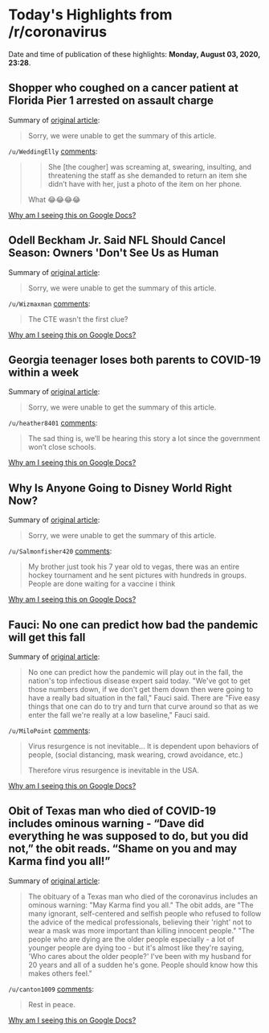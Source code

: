 # Today's Highlights from /r/coronavirus

Date and time of publication of these highlights: **Monday, August 03, 2020, 23:28**.

## Shopper who coughed on a cancer patient at Florida Pier 1 arrested on assault charge

Summary of [original article](https://www.miamiherald.com/news/state/florida/article244688687.html):

> Sorry, we were unable to get the summary of this article.

`/u/WeddingElly` [comments](https://www.reddit.com/r/Coronavirus/comments/i3339a/shopper_who_coughed_on_a_cancer_patient_at/):

> > She [the cougher] was screaming at, swearing, insulting, and threatening the staff as she demanded to return an item she didn’t have with her, just a photo of the item on her phone. 
> 
> What 😂😂😂😂

[Why am I seeing this on Google Docs?](https://docs.google.com/document/d/1Dc6We63vOXIZsc0op-Bt4abqkYjXzOigalQqFxmvvbM/edit?usp=sharing)

## Odell Beckham Jr. Said NFL Should Cancel Season: Owners 'Don't See Us as Human

Summary of [original article](https://bleacherreport.com/articles/2902918-odell-beckham-jr-said-nfl-should-cancel-season-owners-dont-see-us-as-human):

> Sorry, we were unable to get the summary of this article.

`/u/Wizmaxman` [comments](https://www.reddit.com/r/Coronavirus/comments/i30jel/odell_beckham_jr_said_nfl_should_cancel_season/):

> The CTE wasn't the first clue?

[Why am I seeing this on Google Docs?](https://docs.google.com/document/d/1Dc6We63vOXIZsc0op-Bt4abqkYjXzOigalQqFxmvvbM/edit?usp=sharing)

## Georgia teenager loses both parents to COVID-19 within a week

Summary of [original article](https://abcnews.go.com/Health/georgia-teenager-loses-parents-covid-19-week/story?id=72133825):

> Sorry, we were unable to get the summary of this article.

`/u/heather8401` [comments](https://www.reddit.com/r/Coronavirus/comments/i2uu30/georgia_teenager_loses_both_parents_to_covid19/):

> The sad thing is, we’ll be hearing this story a lot since the government won’t close schools.

[Why am I seeing this on Google Docs?](https://docs.google.com/document/d/1Dc6We63vOXIZsc0op-Bt4abqkYjXzOigalQqFxmvvbM/edit?usp=sharing)

## Why Is Anyone Going to Disney World Right Now?

Summary of [original article](https://www.theatlantic.com/culture/archive/2020/08/when-disney-world-essential-destination/614890/):

> Sorry, we were unable to get the summary of this article.

`/u/Salmonfisher420` [comments](https://www.reddit.com/r/Coronavirus/comments/i3808u/why_is_anyone_going_to_disney_world_right_now/):

> My brother just took his 7 year old to vegas, there was an entire hockey tournament and he sent pictures with hundreds in groups. People are done waiting for a vaccine i think

[Why am I seeing this on Google Docs?](https://docs.google.com/document/d/1Dc6We63vOXIZsc0op-Bt4abqkYjXzOigalQqFxmvvbM/edit?usp=sharing)

## Fauci: No one can predict how bad the pandemic will get this fall

Summary of [original article](https://www.livescience.com/coronavirus-fall-unpredictable.html?utm_source=Selligent&utm_medium=email&utm_campaign=21543&utm_content=20200803_Coronavirus_Infographic+&utm_term=3366051&m_i=Imr0WlLf11yjCpE4KsaUew1SsCAuOJJd5vxIawk6TIA6jz8C1XExfbtIpW_qh3eq2M5OYRBU2L4kNg_WvBgBMgQuAJrOaG):

> No one can predict how the pandemic will play out in the fall, the nation's top infectious disease expert said today. "We've got to get those numbers down, if we don't get them down then were going to have a really bad situation in the fall," Fauci said. There are "Five easy things that one can do to try and turn that curve around so that as we enter the fall we're really at a low baseline," Fauci said.

`/u/MiloPoint` [comments](https://www.reddit.com/r/Coronavirus/comments/i385iv/fauci_no_one_can_predict_how_bad_the_pandemic/):

> Virus resurgence is not inevitable... It is dependent upon behaviors of people, (social distancing, mask wearing, crowd avoidance, etc.)
> 
> Therefore virus resurgence is inevitable in the USA.

[Why am I seeing this on Google Docs?](https://docs.google.com/document/d/1Dc6We63vOXIZsc0op-Bt4abqkYjXzOigalQqFxmvvbM/edit?usp=sharing)

## Obit of Texas man who died of COVID-19 includes ominous warning - “Dave did everything he was supposed to do, but you did not,” the obit reads. “Shame on you and may Karma find you all!”

Summary of [original article](https://www.reportdoor.com/obit-of-texas-man-who-died-of-covid-19-includes-ominous-warning/):

> The obituary of a Texas man who died of the coronavirus includes an ominous warning: "May Karma find you all." The obit adds, are "The many ignorant, self-centered and selfish people who refused to follow the advice of the medical professionals, believing their 'right' not to wear a mask was more important than killing innocent people." "The people who are dying are the older people especially - a lot of younger people are dying too - but it's almost like they're saying, 'Who cares about the older people?' I've been with my husband for 20 years and all of a sudden he's gone. People should know how this makes others feel."

`/u/canton1009` [comments](https://www.reddit.com/r/Coronavirus/comments/i3d17x/obit_of_texas_man_who_died_of_covid19_includes/):

> Rest in peace.

[Why am I seeing this on Google Docs?](https://docs.google.com/document/d/1Dc6We63vOXIZsc0op-Bt4abqkYjXzOigalQqFxmvvbM/edit?usp=sharing)

